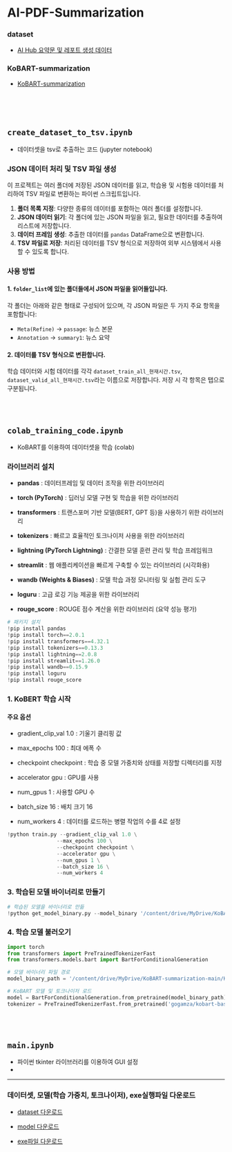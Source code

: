 # AI-PDF-Summarization


### dataset
- [AI Hub 요약문 및 레포트 생성 데이터](https://www.aihub.or.kr/aihubdata/data/view.do?currMenu=&topMenu=&aihubDataSe=data&dataSetSn=582)

### KoBART-summarization
- [KoBART-summarization](https://github.com/seujung/KoBART-summarization)


<br/>
<br/>
<br/>

## `create_dataset_to_tsv.ipynb`
- 데이터셋을 tsv로 추출하는 코드 (jupyter notebook)

### JSON 데이터 처리 및 TSV 파일 생성

이 프로젝트는 여러 폴더에 저장된 JSON 데이터를 읽고, 학습용 및 시험용 데이터를 처리하여 TSV 파일로 변환하는 파이썬 스크립트입니다.

1. **폴더 목록 지정**: 다양한 종류의 데이터를 포함하는 여러 폴더를 설정합니다.
2. **JSON 데이터 읽기**: 각 폴더에 있는 JSON 파일을 읽고, 필요한 데이터를 추출하여 리스트에 저장합니다.
3. **데이터 프레임 생성**: 추출한 데이터를 `pandas` DataFrame으로 변환합니다.
4. **TSV 파일로 저장**: 처리된 데이터를 TSV 형식으로 저장하여 외부 시스템에서 사용할 수 있도록 합니다.

### 사용 방법

#### 1. `folder_list`에 있는 폴더들에서 JSON 파일을 읽어들입니다.
각 폴더는 아래와 같은 형태로 구성되어 있으며, 각 JSON 파일은 두 가지 주요 항목을 포함합니다:
- `Meta(Refine)` → `passage`: 뉴스 본문
- `Annotation` → `summary1`: 뉴스 요약

#### 2. 데이터를 TSV 형식으로 변환합니다.
학습 데이터와 시험 데이터를 각각 `dataset_train_all_현재시간.tsv`, `dataset_valid_all_현재시간.tsv`라는 이름으로 저장합니다. 저장 시 각 항목은 탭으로 구분됩니다.

<br/>
<br/>

## `colab_training_code.ipynb`
- KoBART를 이용하여 데이터셋을 학습 (colab)

### 라이브러리 설치

- **pandas** : 데이터프레임 및 데이터 조작을 위한 라이브러리  

- **torch (PyTorch)** : 딥러닝 모델 구현 및 학습을 위한 라이브러리    

- **transformers** : 트랜스포머 기반 모델(BERT, GPT 등)을 사용하기 위한 라이브러리  

- **tokenizers** : 빠르고 효율적인 토크나이저 사용을 위한 라이브러리  

- **lightning (PyTorch Lightning)** : 간결한 모델 훈련 관리 및 학습 프레임워크  

- **streamlit** : 웹 애플리케이션을 빠르게 구축할 수 있는 라이브러리 (시각화용)  

- **wandb (Weights & Biases)** : 모델 학습 과정 모니터링 및 실험 관리 도구

- **loguru** : 고급 로깅 기능 제공을 위한 라이브러리  

- **rouge_score** : ROUGE 점수 계산을 위한 라이브러리 (요약 성능 평가)  
```python
# 패키지 설치
!pip install pandas
!pip install torch==2.0.1
!pip install transformers==4.32.1
!pip install tokenizers==0.13.3
!pip install lightning==2.0.8
!pip install streamlit==1.26.0
!pip install wandb==0.15.9
!pip install loguru
!pip install rouge_score
```

### 1. KoBERT 학습 시작

#### 주요 옵션

- gradient_clip_val 1.0 :
기울기 클리핑 값

- max_epochs 100 :
최대 에폭 수

- checkpoint checkpoint :
학습 중 모델 가중치와 상태를 저장할 디렉터리를 지정

- accelerator gpu :
GPU를 사용

- num_gpus 1 :
사용할 GPU 수

- batch_size 16 :
배치 크기 16

- num_workers 4 :
데이터를 로드하는 병렬 작업의 수를 4로 설정

```python
!python train.py --gradient_clip_val 1.0 \
                --max_epochs 100 \
                --checkpoint checkpoint \
                --accelerator gpu \
                --num_gpus 1 \
                --batch_size 16 \
                --num_workers 4
```

### 3. 학습된 모델 바이너리로 만들기 
```python
# 학습된 모델을 바이너리로 만듦
!python get_model_binary.py --model_binary '/content/drive/MyDrive/KoBART-summarization-main/KoBART-summarization-main/checkpoint/summarization_final/epoch=99-
```

### 4. 학습 모델 불러오기
```python
import torch
from transformers import PreTrainedTokenizerFast
from transformers.models.bart import BartForConditionalGeneration

# 모델 바이너리 파일 경로
model_binary_path = '/content/drive/MyDrive/KoBART-summarization-main/KoBART-summarization-main/kobart_summary'

# KoBART 모델 및 토크나이저 로드
model = BartForConditionalGeneration.from_pretrained(model_binary_path)
tokenizer = PreTrainedTokenizerFast.from_pretrained('gogamza/kobart-base-v2')
```

<br/>
<br/>

## `main.ipynb`
- 파이썬 tkinter 라이브러리를 이용하여 GUI 설정
- 




---
### 데이터셋, 모델(학습 가중치, 토크나이저), exe실행파일 다운로드
- [dataset 다운로드](https://1drv.ms/u/s!AqYjAcj1n44riqRP0_B2RrlL1h9KyA?e=LCjHa1)

- [model 다운로드](https://1drv.ms/u/s!AqYjAcj1n44riqRQN0OJ3MjBrvAuZw?e=PiJxcI)

- [exe파일 다운로드](https://www.naver.com/)
